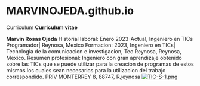 # MARVINOJEDA.github.io
Curriculum
**Curriculum vitae**


**Marvin Rosas Ojeda**
Historial laboral: Enero 2023-Actual, Ingeniero en TICs Programador| Reynosa, Mexico
Formacion: 2023, Ingeniero en TICs| Tecnologia de la comunicacion e investigacion, Tec Reynosa, Reynosa, Mexico.
Resumen profesional: Ingeniero con gran aprendizaje obtenido sobre las TICs que se puede utilizar para la creacion de programas de estos mismos los cuales sean necesarios para la utilizacion del trabajo correspondido.
PRIV MONTERREY 8, 88747, R¿eynosa
[![TIC-S-1.png](https://i.postimg.cc/vBvHCrBd/TIC-S-1.png)](https://postimg.cc/xJc2zbMs)

